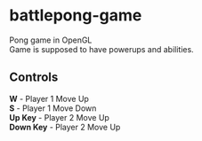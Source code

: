 # battlepong-game

Pong game in OpenGL  
Game is supposed to have powerups and abilities.

## Controls
**W** - Player 1 Move Up  
**S** - Player 1 Move Down  
**Up Key** - Player 2 Move Up  
**Down Key** - Player 2 Move Up  
